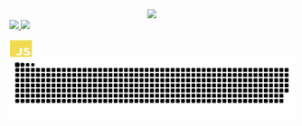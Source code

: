 <div align="center">
  <a href="https://git.io/typing-svg">
    <img src="https://readme-typing-svg.demolab.com/?font=Fira+Code&weight=500&size=22&pause=1000&color=0000FF&center=true&vCenter=true&random=false&width=524&lines=%E2%8A%B9+Hello+World+%CB%99%E1%B5%95%CB%99+%E2%8A%B9">
  </a>
</div>


<div>
  <a href="https://github.com/WrayGolf">
    <img height="180em" src="https://github-readme-stats.vercel.app/api?username=WrayGolf&show_icons=true&theme=dracula&include_all_commits=true&count_private=true"/>
    <img height="180em" src="https://github-readme-stats.vercel.app/api/top-langs/?username=WrayGolf&layout=compact&langs_count=16&theme=dracula"/>
</div>


<div style="display: inline_block"><br>
  <img align="center" alt="JavaScript" height="30" width="40" src="https://raw.githubusercontent.com/devicons/devicon/master/icons/javascript/javascript-plain.svg">
</div>

<div>
  <a href="
<picture align="center">
  <source media="(prefers-color-scheme: dark)" srcset="https://raw.githubusercontent.com/WrayGolf/WrayGolf/output/github-contribution-grid-snake-dark.svg">
  <source media="(prefers-color-scheme: light)" srcset="https://raw.githubusercontent.com/WrayGolf/WrayGolf/output/github-contribution-grid-snake-light.svg">
  <img align="center" alt="github contribution grid snake animation" src="https://raw.githubusercontent.com/mari4souza/mari4souza/output/github-contribution-grid-snake.svg">
</picture>